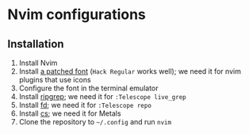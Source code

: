 # Nvim configurations

## Installation

1. Install Nvim
2. Install [a patched font](https://github.com/ryanoasis/nerd-fonts#font-installation) (`Hack Regular` works well); we need it for nvim plugins that use icons
3. Configure the font in the terminal emulator
4. Install [ripgrep](https://github.com/BurntSushi/ripgrep); we need it for `:Telescope live_grep`
5. Install [fd](https://github.com/sharkdp/fd); we need it for `:Telescope repo`
6. Install [cs](https://get-coursier.io/); we need it for Metals
7. Clone the repository to `~/.config` and run `nvim`

